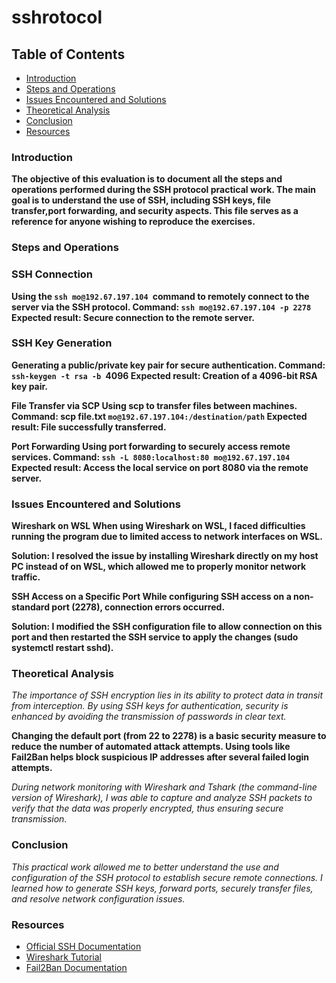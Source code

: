 #                            sshrotocol 
##                          Table of Contents

-   [Introduction](#introduction)
-   [Steps and Operations](#steps-and-operations)
-   [Issues Encountered and Solutions](#issues-encountered-and-solutions)
-   [Theoretical Analysis](#theoretical-analysis)
-   [Conclusion](#conclusion)
-   [Resources](#resources)

###  Introduction

**The objective of this evaluation is to document all the steps and operations performed during the SSH protocol practical work. The main goal is to understand the use of SSH, including SSH keys, file transfer,port forwarding, and security aspects. This file serves as a reference for anyone wishing to reproduce the exercises.**

### Steps and Operations

###     SSH Connection 
**Using the `ssh mo@192.67.197.104 `command to remotely connect to the server via the SSH protocol.
        Command: `ssh mo@192.67.197.104 -p 2278`
        Expected result: Secure connection to the remote server.**

###    SSH Key Generation
**Generating a public/private key pair for secure authentication.
        Command: `ssh-keygen -t rsa -b `4096
        Expected result: Creation of a 4096-bit RSA key pair.**

 **File Transfer via SCP
    Using scp to transfer files between machines.
        Command: scp file.txt `mo@192.67.197.104:/destination/path`
        Expected result: File successfully transferred.**

   **Port Forwarding
    Using port forwarding to securely access remote services.
        Command: `ssh -L 8080:localhost:80 mo@192.67.197.104`
        Expected result: Access the local service on port 8080 via the remote server.**

###   Issues Encountered and Solutions

**Wireshark on WSL
    When using Wireshark on WSL, I faced difficulties running the program due to limited access to network interfaces on WSL.**

**Solution: I resolved the issue by installing Wireshark directly on my host PC instead of on WSL, which allowed me to properly monitor network traffic.**

**SSH Access on a Specific Port
    While configuring SSH access on a non-standard port (2278), connection errors occurred.**

**Solution: I modified the SSH configuration file to allow connection on this port and then restarted the SSH service to apply the changes (sudo systemctl restart sshd).**

### Theoretical Analysis



*The importance of SSH encryption lies in its ability to protect data in transit from interception. By using SSH keys for authentication, security is enhanced by avoiding the transmission of passwords in clear text.*

**Changing the default port (from 22 to 2278) is a basic security measure to reduce the number of automated attack attempts.
    Using tools like Fail2Ban helps block suspicious IP addresses after several failed login attempts.**

*During network monitoring with Wireshark and Tshark (the command-line version of Wireshark), I was able to capture and analyze SSH packets to verify that the data was properly encrypted, thus ensuring secure transmission.*
###   Conclusion

*This practical work allowed me to better understand the use and configuration of the SSH protocol to establish secure remote connections. I learned how to generate SSH keys, forward ports, securely transfer files, and resolve network configuration issues.*
 ###      Resources

-    [Official SSH Documentation](https://www.openssh.com)
-    [ Wireshark Tutorial](https://www.wireshark.org)
-    [Fail2Ban Documentation](https://www.ubuntu-fr.org)

